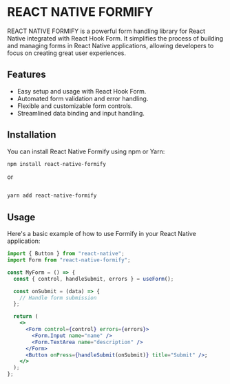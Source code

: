 # REACT NATIVE FORMIFY

REACT NATIVE FORMIFY is a powerful form handling library for React Native integrated with React Hook Form. It simplifies the process of building and managing forms in React Native applications, allowing developers to focus on creating great user experiences.

## Features

- Easy setup and usage with React Hook Form.
- Automated form validation and error handling.
- Flexible and customizable form controls.
- Streamlined data binding and input handling.

## Installation

You can install React Native Formify using npm or Yarn:

```bash
npm install react-native-formify

```

or

```bash

yarn add react-native-formify
```

## Usage

Here's a basic example of how to use Formify in your React Native application:

```jsx
import { Button } from "react-native";
import Form from "react-native-formify";

const MyForm = () => {
  const { control, handleSubmit, errors } = useForm();

  const onSubmit = (data) => {
    // Handle form submission
  };

  return (
    <>
      <Form control={control} errors={errors}>
        <Form.Input name="name" />
        <Form.TextArea name="description" />
      </Form>
      <Button onPress={handleSubmit(onSubmit)} title="Submit" />;
    </>
  );
};
```
